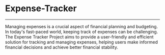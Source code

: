 # Expense-Tracker
-------------------------

Managing expenses is a crucial aspect of financial planning and budgeting. In today's fast-paced world, keeping track of expenses can be challenging. The Expense Tracker Project aims to provide a user-friendly and efficient solution for tracking and managing expenses, helping users make informed financial decisions and achieve better financial stability.
